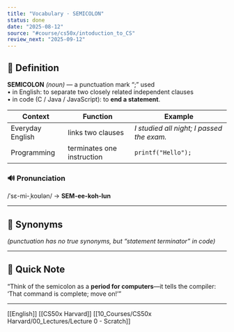 ```yaml
---
title: "Vocabulary · SEMICOLON"
status: done
date: "2025-08-12"
source: "#course/cs50x/intoduction_to_CS"
review_next: "2025-09-12"
---
```


## 📖 Definition
**SEMICOLON** *(noun)* — a punctuation mark “;” used  
• in English: to separate two closely related independent clauses  
• in code (C / Java / JavaScript): to **end a statement**.

| Context | Function | Example |
|---------|----------|---------|
| Everyday English | links two clauses | *I studied all night; I passed the exam.* |
| Programming | terminates one instruction | `printf("Hello");` |

### 🔊 Pronunciation  
/ˈsɛ-mi-ˌkoʊlən/ → **SEM-ee-koh-lun**

---

## 🟰 Synonyms  
*(punctuation has no true synonyms, but “statement terminator” in code)*

---

## 📝 Quick Note  
“Think of the semicolon as a **period for computers**—it tells the compiler: ‘That command is complete; move on!’”

---

[[English]] [[CS50x Harvard]] [[10_Courses/CS50x Harvard/00_Lectures/Lecture 0 - Scratch]]